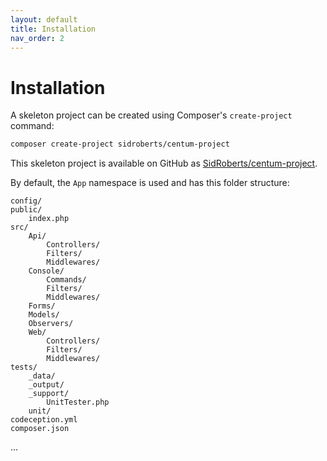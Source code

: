 ```yaml
---
layout: default
title: Installation
nav_order: 2
---
```




# Installation

A skeleton project can be created using Composer's `create-project` command:

```bash
composer create-project sidroberts/centum-project
```

This skeleton project is available on GitHub as [SidRoberts/centum-project](https://github.com/SidRoberts/centum-project).

By default, the `App` namespace is used and has this folder structure:

```
config/
public/
    index.php
src/
    Api/
        Controllers/
        Filters/
        Middlewares/
    Console/
        Commands/
        Filters/
        Middlewares/
    Forms/
    Models/
    Observers/
    Web/
        Controllers/
        Filters/
        Middlewares/
tests/
    _data/
    _output/
    _support/
        UnitTester.php
    unit/
codeception.yml
composer.json
```

...
